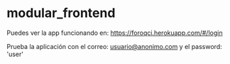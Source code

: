 # modular_frontend
Puedes ver la app funcionando en: https://foroqci.herokuapp.com/#/login

Prueba la aplicación con el correo: usuario@anonimo.com y el password: 'user'
